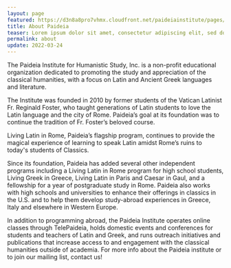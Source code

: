 ```yaml
---
layout: page
featured: https://d3n8a8pro7vhmx.cloudfront.net/paideiainstitute/pages/1157/attachments/original/1579647077/gala_spread.jpg?1579647077
title: About Paideia 
teaser: Lorem ipsum dolor sit amet, consectetur adipiscing elit, sed do eiusmod tempor incididunt ut labore et dolore magna aliqua. Ut enim ad minim veniam, quis nostru
permalink: about
update: 2022-03-24
---
```


The Paideia Institute for Humanistic Study, Inc. is a non-profit educational organization dedicated to promoting the study and appreciation of the classical humanities, with a focus on Latin and Ancient Greek languages and literature.

The Institute was founded in 2010 by former students of the Vatican Latinist Fr. Reginald Foster, who taught generations of Latin students to love the Latin language and the city of Rome.  Paideia’s goal at its foundation was to continue the tradition of Fr. Foster’s beloved course. 

Living Latin in Rome, Paideia’s flagship program, continues to provide the magical experience of learning to speak Latin amidst Rome’s ruins to today's students of Classics.

Since its foundation, Paideia has added several other independent programs including a Living Latin in Rome program for high school students, Living Greek in Greece, Living Latin in Paris and Caesar in Gaul, and a fellowship for a year of postgraduate study in Rome. Paideia also works with high schools and universities to enhance their offerings in classics in the U.S. and to help them develop study-abroad experiences in Greece, Italy and elsewhere in Western Europe.

In addition to programming abroad, the Paideia Institute operates online classes through TelePaideia, holds domestic events and conferences for students and teachers of Latin and Greek, and runs outreach initiatives and publications that increase access to and engagement with the classical humanities outside of academia. For more info about the Paideia institute or to join our mailing list, contact us!

